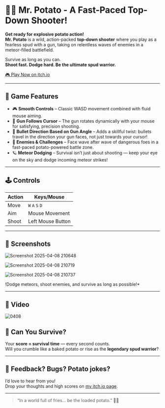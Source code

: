 # 🥔🔫 Mr. Potato - A Fast-Paced Top-Down Shooter!

**Get ready for explosive potato action!**  
**Mr. Potato** is a wild, action-packed **top-down shooter** where you play as a fearless spud with a gun, taking on relentless waves of enemies in a meteor-filled battlefield.

Survive as long as you can.  
**Shoot fast. Dodge hard. Be the ultimate spud warrior.**

[🎮 Play Now on itch.io](https://sud0ku.itch.io/mr-potato)

---

## 🚀 Game Features

- 🎮 **Smooth Controls** – Classic WASD movement combined with fluid mouse aiming.
- 🎯 **Gun Follows Cursor** – The gun rotates dynamically with your mouse for satisfying, precision shooting.
- 🔫 **Bullet Direction Based on Gun Angle** – Adds a skillful twist: bullets travel in the direction your gun faces, not just towards your cursor!
- 👾 **Enemies & Challenges** – Face wave after wave of dangerous foes in a fast-paced potato-powered battle zone.
- 🪐 **Meteor Dodging** – Survival isn’t just about shooting — keep your eye on the sky and dodge incoming meteor strikes!

---

## 🕹️ Controls

| Action    | Keys/Mouse         |
|-----------|--------------------|
| Move      | `W` `A` `S` `D`     |
| Aim       | Mouse Movement     |
| Shoot     | Left Mouse Button  |

---

## 📸 Screenshots


![Screenshot 2025-04-08 210648](https://github.com/user-attachments/assets/81b58c29-0ca7-4174-9e08-51c6f159187d)


![Screenshot 2025-04-08 210719](https://github.com/user-attachments/assets/ee985d5a-f7c0-45bf-b1f7-87ec595a4685)

![Screenshot 2025-04-08 210737](https://github.com/user-attachments/assets/50755a36-57fe-4140-9877-361ffdb4bfbb)

!Dodge meteors, shoot enemies, and survive as long as possible!*

---

## 🎥 Video

![0408](https://github.com/user-attachments/assets/3dc6ecee-0128-45af-bdf6-20909870a13a)


## 🌟 Can You Survive?

Your **score = survival time** — every second counts.  
Will you crumble like a baked potato or rise as the **legendary spud warrior**?

---

## 💬 Feedback? Bugs? Potato jokes?

I’d love to hear from you!  
Drop your thoughts and high scores on [my itch.io page](https://sud0ku.itch.io).

---

> “In a world full of fries... be the loaded potato.” 🥔💥

